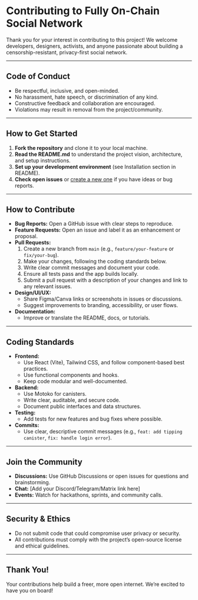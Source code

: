 # Contributing to Fully On-Chain Social Network

Thank you for your interest in contributing to this project! We welcome developers, designers, activists, and anyone passionate about building a censorship-resistant, privacy-first social network.

---

## Code of Conduct
- Be respectful, inclusive, and open-minded.
- No harassment, hate speech, or discrimination of any kind.
- Constructive feedback and collaboration are encouraged.
- Violations may result in removal from the project/community.

---

## How to Get Started
1. **Fork the repository** and clone it to your local machine.
2. **Read the README.md** to understand the project vision, architecture, and setup instructions.
3. **Set up your development environment** (see Installation section in README).
4. **Check open issues** or [create a new one](./issues) if you have ideas or bug reports.

---

## How to Contribute
- **Bug Reports:** Open a GitHub issue with clear steps to reproduce.
- **Feature Requests:** Open an issue and label it as an enhancement or proposal.
- **Pull Requests:**
  1. Create a new branch from `main` (e.g., `feature/your-feature` or `fix/your-bug`).
  2. Make your changes, following the coding standards below.
  3. Write clear commit messages and document your code.
  4. Ensure all tests pass and the app builds locally.
  5. Submit a pull request with a description of your changes and link to any relevant issues.
- **Design/UI/UX:**
  - Share Figma/Canva links or screenshots in issues or discussions.
  - Suggest improvements to branding, accessibility, or user flows.
- **Documentation:**
  - Improve or translate the README, docs, or tutorials.

---

## Coding Standards
- **Frontend:**
  - Use React (Vite), Tailwind CSS, and follow component-based best practices.
  - Use functional components and hooks.
  - Keep code modular and well-documented.
- **Backend:**
  - Use Motoko for canisters.
  - Write clear, auditable, and secure code.
  - Document public interfaces and data structures.
- **Testing:**
  - Add tests for new features and bug fixes where possible.
- **Commits:**
  - Use clear, descriptive commit messages (e.g., `feat: add tipping canister`, `fix: handle login error`).

---

## Join the Community
- **Discussions:** Use GitHub Discussions or open issues for questions and brainstorming.
- **Chat:** [Add your Discord/Telegram/Matrix link here]
- **Events:** Watch for hackathons, sprints, and community calls.

---

## Security & Ethics
- Do not submit code that could compromise user privacy or security.
- All contributions must comply with the project’s open-source license and ethical guidelines.

---

## Thank You!
Your contributions help build a freer, more open internet. We’re excited to have you on board! 